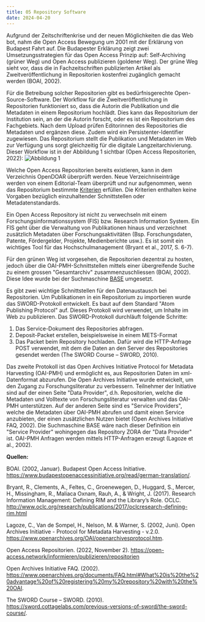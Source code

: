 ```yaml
---
title: 05 Repository Software
date: 2024-04-20
---
```


Aufgrund der Zeitschriftenkrise und der neuen Möglichkeiten die das Web bot, nahm die Open Access Bewegung um 2001 mit der Erklärung von Budapest Fahrt auf. Die Budapester Erklärung zeigt zwei Umsetzungsstrategien für das Open Access Prinzip auf: Self-Archiving (grüner Weg) und Open Access publizieren (goldener Weg). Der grüne Weg sieht vor, dass die in Fachzeitschriften publizierten Artikel als Zweitveröffentlichung in Repositorien kostenfrei zugänglich gemacht werden (BOAI, 2002).

Für die Betreibung solcher Repositorien gibt es bedürfnisgerechte Open-Source-Software. Der Workflow für die Zweitveröffentlichung in Repositorien funktioniert so, dass die Autorin die Publikation und die Metadaten in einem Repositorium hochlädt. Dies kann das Repositorium der Institution sein, an der die Autorin forscht, oder es ist ein Repositorium des Fachgebiets. Nach dem Upload prüfen Editorinnen des Repositories die Metadaten und ergänzen diese. Zudem wird ein Persistenter-Identifier zugewiesen. Das Repositorium stellt die Publikation und Metadaten im Web zur Verfügung uns sorgt gleichzeitig für die digitale Langzeitarchivierung. Dieser Workflow ist in der Abbildung 1 sichtbar (Open Access Repositorien, 2022): 
![Abbildung 1](https://open-access.network/fileadmin/ipoa/Informationsseiten/xRepositorien-Publikationsweg_Koch_deu.png.pagespeed.ic.Qb0MjL8R9y.webp)

Welche Open Access Repositorien bereits existieren, kann in dem Verzeichnis OpenDOAR überprüft werden. Neue Verzeichniseinträge werden von einem Editorial-Team überprüft und nur aufgenommen, wenn das Repositorium bestimmte [Kriterien](https://v2.sherpa.ac.uk/opendoar/about.html) erfüllen. Die Kriterien enthalten keine Vorgaben bezüglich einzuhaltender Schnittstellen oder Metadatenstandards.

Ein Open Access Repository ist nicht zu verwechseln mit einem Forschungsinformationssystem (FIS) bzw. Research Information System. Ein FIS geht über die Verwaltung von Publikationen hinaus und verzeichnet zusätzlich Metadaten über Forschungsaktivitäten (Bsp. Forschungsdaten, Patente, Fördergelder, Projekte, Medienberichte usw.). Es ist somit ein wichtiges Tool für das Hochschulmanagement (Bryant et al., 2017, S. 6-7). 

Für den grünen Weg ist vorgesehen, die Repositorien dezentral zu hosten, jedoch über die OAI-PMH-Schnittstellen mittels einer übergreifende Suche zu einem grossen "Gesamtarchiv" zusammenzuschliessen (BOAI, 2002). Diese Idee wurde bei der Suchmaschine [BASE](https://base-search.net/) umgesetzt.  

Es gibt zwei wichtige Schnittstellen für den Datenaustausch bei Repositorien. Um Publikationen in ein Repositorium zu importieren wurde das SWORD-Protokoll entwickelt. Es baut auf dem Standard "Atom Publishing Protocol" auf. Dieses Protokoll wird verwendet, um Inhalte im Web zu publizieren. Das SWORD-Protokoll durchläuft folgende Schritte: 
1. Das Service-Dokument des Repositories abfragen. 
2. Deposit-Packet erstellen, beispielsweise in einem METS-Format
3. Das Packet beim Repository hochladen. Dafür wird die HTTP-Anfrage POST verwendet, mit dem die Daten an den Server des Repositories gesendet werden (The SWORD Course – SWORD, 2010).

Das zweite Protokoll ist das Open Archives Initiative Protocol for Metadata Harvesting (OAI-PMH) und ermöglicht es, aus Repositorien Daten im xml-Datenformat abzurufen. Die Open Archives Initiative wurde entwickelt, um den Zugang zu Forschungsliteratur zu verbessern. Teilnehmer der Initiative sind auf der einen Seite "Data Provider", d.h. Repositorien, welche die Metadaten und Volltexte von Forschungsliteratur verwalten und das OAI-PMH unterstützen. Auf der anderen Seite sind es "Service Providers", welche die Metadaten über OAI-PMH abrufen und damit einen Service anzubieten, der einen zusätzlichen Nutzen bietet (Open Archives Initiative FAQ, 2002). Die Suchmaschine BASE wäre nach dieser Definition ein "Service Provider" wohingegen das Repository ZORA der "Data Provider" ist. OAI-PMH Anfragen werden mittels HTTP-Anfragen erzeugt (Lagoze et al., 2002). 

**Quellen:** 

BOAI. (2002, Januar). Budapest Open Access Initiative. https://www.budapestopenaccessinitiative.org/read/german-translation/.

Bryant, R., Clements, A., Feltes, C., Groenewegen, D., Huggard, S., Mercer, H., Missingham, R., Maliaca Oxnam, Rauh, A., & Wright, J. (2017). Research Information Management: Defining RIM and the Library’s Role. OCLC. http://www.oclc.org/research/publications/2017/oclcresearch-defining-rim.html

Lagoze, C., Van de Sompel, H., Nelson, M. & Warner, S. (2002, Juni). Open Archives Initiative - Protocol for Metadata Harvesting - v.2.0. https://www.openarchives.org/OAI/openarchivesprotocol.htm.

Open Access Repositorien. (2022, November 2). https://open-access.network/informieren/publizieren/repositorien

Open Archives Initiative FAQ. (2002). https://www.openarchives.org/documents/FAQ.html#What%20is%20the%20advantage%20of%20registering%20my%20repository%20with%20the%20OAI.

The SWORD Course – SWORD. (2010). https://sword.cottagelabs.com/previous-versions-of-sword/the-sword-course/.

